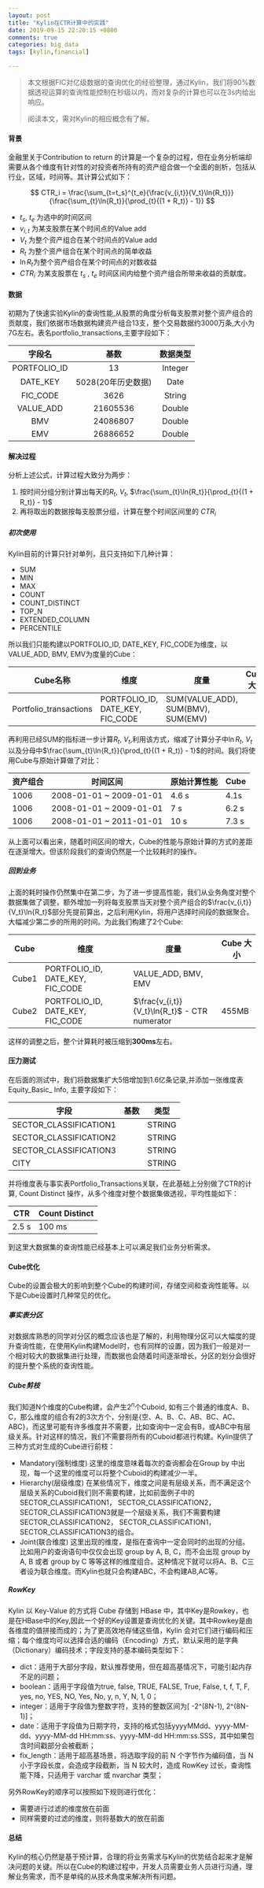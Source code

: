 ```yaml
---
layout: post
title: "Kylin在CTR计算中的实践"
date: 2019-09-15 22:20:15 +0800
comments: true
categories: big data
tags: [kylin,financial]

---
```


> 本文根据FIC对亿级数据的查询优化的经验整理，通过Kylin，我们将90%数据透视运算的查询性能控制在秒级以内，而对复杂的计算也可以在3s内给出响应。
>
> 阅读本文，需对Kylin的相应概念有了解。

<!--more-->

#### 背景

金融里关于Contribution to return 的计算是一个复杂的过程，但在业务分析端却需要从各个维度有针对性的对投资者所持有的资产组合做一个全面的剖析，包括从行业，区域，时间等。其计算公式如下：

$$
CTR_i = \frac{\sum_{t=t_s}^{t_e}{\frac{v_{i,t}}{V_t}\ln{R_t}}}{\frac{\sum_{t}\ln{R_t}}{\prod_{t}{(1 + R_t)} - 1}}
$$

- $t_s$, $t_e$ 为选中的时间区间
- $v_{i,t}$ 为某支股票在某个时间点的Value add
- $V_t$ 为整个资产组合在某个时间点的Value add
- $R_t$ 为整个资产组合在某个时间点的简单收益
- $\ln{R_t}$为整个资产组合在某个时间点的对数收益
- $CTR_i$ 为某支股票在 $t_s$ ,  $t_e$ 时间区间内给整个资产组合所带来收益的贡献度。

#### 数据

初期为了快速实验Kylin的查询性能,从股票的角度分析每支股票对整个资产组合的贡献度，我们依据市场数据构建资产组合13支，整个交易数据约3000万条,大小为7G左右。表名portfolio_transactions,主要字段如下：

|    字段名    |        基数        | 数据类型 |
| :----------: | :----------------: | :------: |
| PORTFOLIO_ID |         13         | Integer  |
|   DATE_KEY   | 5028(20年历史数据) |   Date   |
|   FIC_CODE   |        3626        |  String  |
|  VALUE_ADD   |      21605536      |  Double  |
|     BMV      |      24086807      |  Double  |
|     EMV      |      26886652      |  Double  |

#### 解决过程

分析上述公式，计算过程大致分为两步：

1. 按时间分组分别计算出每天的$R_t$, $V_t$, $\frac{\sum_{t}\ln{R_t}}{\prod_{t}{(1 + R_t)} - 1}$
2. 再将取出的数据按每支股票分组，计算在整个时间区间里的 $CTR_i$

##### 初次使用

Kylin目前的计算只针对单列，且只支持如下几种计算：

- SUM
- MIN
- MAX
- COUNT
- COUNT_DISTINCT
- TOP_N
- EXTENDED_COLUMN
- PERCENTILE

所以我们只能构建以PORTFOLIO_ID, DATE_KEY, FIC_CODE为维度，以VALUE_ADD, BMV, EMV为度量的Cube：

| Cube名称               | 维度                             | 度量                               | Cube大小 |
| ---------------------- | -------------------------------- | ---------------------------------- | -------- |
| Portfolio_transactions | PORTFOLIO_ID, DATE_KEY, FIC_CODE | SUM(VALUE_ADD), SUM(BMV), SUM(EMV) |          |

再利用已经SUM的指标进一步计算$R_t$, $V_t$,利用该方式，缩减了计算分子中$\ln{R_t}$, $V_t$以及分母中$\frac{\sum_{t}\ln{R_t}}{\prod_{t}{(1 + R_t)} - 1}$的时间。我们将使用Cube与原始计算做了对比：

| 资产组合 | 时间区间                | 原始计算性能 | Cube  |
| -------- | ----------------------- | ------------ | ----- |
| 1006     | 2008-01-01 ~ 2009-01-01 | 4.6 s        | 4.1s  |
| 1006     | 2008-01-01 ~ 2009-01-01 | 7 s          | 6.2 s |
| 1006     | 2008-01-01 ~ 2011-01-01 | 10 s         | 7.3 s |

从上面可以看出来，随着时间区间的增大，Cube的性能与原始计算的方式的差距在逐渐增大。但该阶段我们的查询仍然是一个比较耗时的操作。

##### 回到业务

上面的耗时操作仍然集中在第二步，为了进一步提高性能，我们从业务角度对整个数据集做了调整，额外增加一列将每支股票当天对整个资产组合的$\frac{v_{i,t}}{V_t}\ln{R_t}$部分先提前算出，之后利用Kylin，将用户选择时间段的数据聚合。大幅减少第二步的所用的时间。为此我们构建了2个Cube:

| Cube  | 维度                             | 度量                                          | Cube 大小 |
| ----- | -------------------------------- | --------------------------------------------- | --------- |
| Cube1 | PORTFOLIO_ID, DATE_KEY, FIC_CODE | VALUE_ADD, BMV, EMV                           |           |
| Cube2 | PORTFOLIO_ID, DATE_KEY, FIC_CODE | $\frac{v_{i,t}}{V_t}\ln{R_t}$ - CTR numerator | 455MB     |

这样的调整之后，整个计算耗时被压缩到**300ms**左右。

#### 压力测试

在后面的测试中，我们将数据集扩大5倍增加到1.6亿条记录,并添加一张维度表Equity_Basic_
Info, 主要字段如下：

| 字段                   | 基数 | 类型   |
| ---------------------- | ---- | ------ |
| SECTOR_CLASSIFICATION1 |      | STRING |
| SECTOR_CLASSIFICATION2 |      | STRING |
| SECTOR_CLASSIFICATION3 |      | STRING |
| CITY                   |      | STRING |

并将维度表与事实表Portfolio_Transactions关联，在此基础上分别做了CTR的计算, Count Distinct 操作，从多个维度对整个数据集做透视，平均性能如下：

| CTR   | Count Distinct |
| ----- | -------------- |
| 2.5 s | 100 ms         |

到这里大数据集的查询性能已经基本上可以满足我们业务分析需求。

#### Cube优化

Cube的设置会极大的影响到整个Cube的构建时间，存储空间和查询性能等。以下是Cube设置时几种常见的优化。

##### 事实表分区

对数据库熟悉的同学对分区的概念应该也是了解的，利用物理分区可以大幅度的提升查询性能，在使用Kylin构建Model时，也有同样的设置，因为我们一般是对一个相对较大的数据集进行处理，而数据也会随着时间逐渐增长，分区的划分会很好的提升整个系统的查询性能。

##### Cube剪枝

我们知道N个维度的Cube构建，会产生$2^n$个Cuboid, 如有三个普通的维度A、B、C，那么维度的组合有2的3次方个，分别是{空、A、B、C、AB、BC、AC、ABC}，而这里可能有许多维度并不需要，比如查询中一定会有B，或ABC中有层级关系。针对这样的情况，我们不需要将所有的Cuboid都进行构建。Kylin提供了三种方式对生成的Cube进行前枝：

- Mandatory(强制维度) 这里的维度意味着每次的查询都会在Group by 中出现，每一个这里的维度可以将整个Cuboid的构建减少一半。
- Hierarchy(层级维度) 在某些情况下，维度之间是有层级关系，而不满足这个层级关系的Cuboid我们则不需要构建，比如前面例子中的SECTOR_CLASSIFICATION1， SECTOR_CLASSIFICATION2， SECTOR_CLASSIFICATION3就是一个层级关系，我们不需要构建SECTOR_CLASSIFICATION2， SECTOR_CLASSIFICATION1， SECTOR_CLASSIFICATION3的组合。
- Joint(联合维度) 这里出现的维度，是指在查询中一定会同时的出现的分组。比如用户的查询语句中仅仅会出现 group by A, B, C，而不会出现 group by A, B 或者 group by C 等等这样的维度组合。这种情况下就可以将A、B、C三者设为联合维度。而Kylin也就只会构建ABC，不会构建AB,AC等。

##### RowKey

Kylin 以 Key-Value 的方式将 Cube 存储到 HBase 中，其中Key是Rowkey，也是在HBase中的Key,因此一个好的Key设置是查询优化的关键。其中Rowkey是由各维度的值拼接而成的；为了更高效地存储这些值，Kylin 会对它们进行编码和压缩；每个维度均可以选择合适的编码（Encoding）方式，默认采用的是字典（Dictionary）编码技术；字段支持的基本编码类型如下：

- dict：适用于大部分字段，默认推荐使用，但在超高基情况下，可能引起内存不足的问题；
- boolean：适用于字段值为true, false, TRUE, FALSE, True, False, t, f, T, F, yes, no, YES, NO, Yes, No, y, n, Y, N, 1, 0；
- integer：适用于字段值为整数字符，支持的整数区间为[ -2^(8N-1), 2^(8N-1)]；
- date：适用于字段值为日期字符，支持的格式包括yyyyMMdd、yyyy-MM-dd、yyyy-MM-dd HH:mm:ss、yyyy-MM-dd HH:mm:ss.SSS，其中如果包含时间戳部分会被截断；
- fix_length：适用于超高基场景，将选取字段的前 N 个字节作为编码值，当 N 小于字段长度，会造成字段截断，当 N 较大时，造成 RowKey 过长，查询性能下降，只适用于 varchar 或 nvarchar 类型；

另外RowKey的顺序可以按照如下规则进行优化：

- 需要进行过滤的维度放在前面
- 同样需要的过滤的维度，则将基数大的放在前面

#### 总结

Kylin的核心仍然是基于预计算，合理的将业务需求与Kylin的优势结合起来才是解决问题的关键。所以在Cube的构建过程中，开发人员需要业务人员进行沟通，理解业务需求，而不是单纯的从技术角度来解决所有问题。


